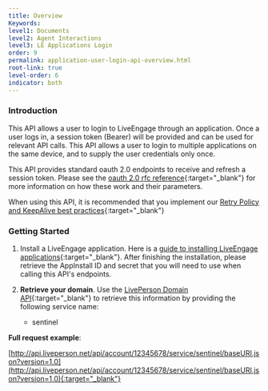 ```yaml
---
title: Overview
Keywords:
level1: Documents
level2: Agent Interactions
level3: LE Applications Login
order: 9
permalink: application-user-login-api-overview.html
root-link: true
level-order: 6
indicator: both
---
```

### Introduction

This API allows a user to login to LiveEngage through an application. Once a user logs in, a session token (Bearer) will be provided and can be used for relevant API calls. This API allows a user to login to multiple applications on the same device, and to supply the user credentials only once.

This API provides standard oauth 2.0 endpoints to receive and refresh a session token. Please see the [oauth 2.0 rfc reference](https://tools.ietf.org/html/rfc6749){:target="_blank"} for more information on how these work and their parameters.

When using this API, it is recommended that you implement our [Retry Policy and KeepAlive best practices](guides-retry-policy.html){:target="_blank"}

### Getting Started

1. Install a LiveEngage application. Here is a [guide to installing LiveEngage applications](guides-le-applications-installing.html){:target="_blank"}. After finishing the installation, please retrieve the AppInstall ID and secret that you will need to use when calling this API's endpoints.

2. **Retrieve your domain**. Use the [LivePerson Domain API](agent-domain-domain-api.html){:target="_blank"} to retrieve this information by providing the following service name:

	* sentinel

**Full request example**:

[http://api.liveperson.net/api/account/12345678/service/sentinel/baseURI.json?version=1.0](http://api.liveperson.net/api/account/12345678/service/sentinel/baseURI.json?version=1.0){:target="_blank"}

